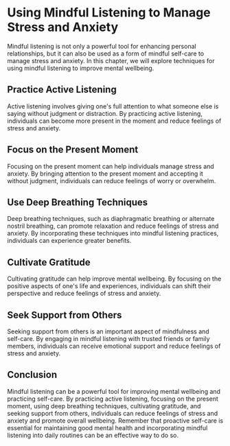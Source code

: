 Using Mindful Listening to Manage Stress and Anxiety
==================================================================================

Mindful listening is not only a powerful tool for enhancing personal relationships, but it can also be used as a form of mindful self-care to manage stress and anxiety. In this chapter, we will explore techniques for using mindful listening to improve mental wellbeing.

Practice Active Listening
-------------------------

Active listening involves giving one's full attention to what someone else is saying without judgment or distraction. By practicing active listening, individuals can become more present in the moment and reduce feelings of stress and anxiety.

Focus on the Present Moment
---------------------------

Focusing on the present moment can help individuals manage stress and anxiety. By bringing attention to the present moment and accepting it without judgment, individuals can reduce feelings of worry or overwhelm.

Use Deep Breathing Techniques
-----------------------------

Deep breathing techniques, such as diaphragmatic breathing or alternate nostril breathing, can promote relaxation and reduce feelings of stress and anxiety. By incorporating these techniques into mindful listening practices, individuals can experience greater benefits.

Cultivate Gratitude
-------------------

Cultivating gratitude can help improve mental wellbeing. By focusing on the positive aspects of one's life and experiences, individuals can shift their perspective and reduce feelings of stress and anxiety.

Seek Support from Others
------------------------

Seeking support from others is an important aspect of mindfulness and self-care. By engaging in mindful listening with trusted friends or family members, individuals can receive emotional support and reduce feelings of stress and anxiety.

Conclusion
----------

Mindful listening can be a powerful tool for improving mental wellbeing and practicing self-care. By practicing active listening, focusing on the present moment, using deep breathing techniques, cultivating gratitude, and seeking support from others, individuals can reduce feelings of stress and anxiety and promote overall wellbeing. Remember that proactive self-care is essential for maintaining good mental health and incorporating mindful listening into daily routines can be an effective way to do so.

